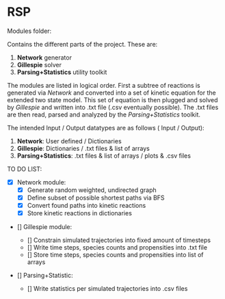 # RSP
Modules folder:

Contains the different parts of the project. These are:

1. **Network** generator
2. **Gillespie** solver
3. **Parsing+Statistics** utility toolkit

The modules are listed in logical order. First a subtree of reactions is generated via *Network* and converted into a set of kinetic equation for the extended two state model. This set of equation is then plugged and solved by *Gillespie* and written into .txt file (.csv eventually possible). The .txt files are then read, parsed and analyzed by the *Parsing+Statistics* toolkit.

The intended Input / Output datatypes are as follows ( Input / Output):

1. **Network**: User defined / Dictionaries
2. **Gillespie**: Dictionaries / .txt files & list of arrays
3. **Parsing+Statistics**: .txt files & list of arrays / plots & .csv files

TO DO LIST:

 - [x] Network module:
   - [x] Generate random weighted, undirected graph
   - [x] Define subset of possible shortest paths via BFS
   - [x] Convert found paths into kinetic reactions
   - [x] Store kinetic reactions in dictionaries

 - [] Gillespie module:
   - [] Constrain simulated trajectories into fixed amount of timesteps
   - [] Write time steps, species counts and propensities into .txt file
   - [] Store time steps, species counts and propensities into list of arrays

 - [] Parsing+Statistic:
   - [] Write statistics per simulated trajectories into .csv files